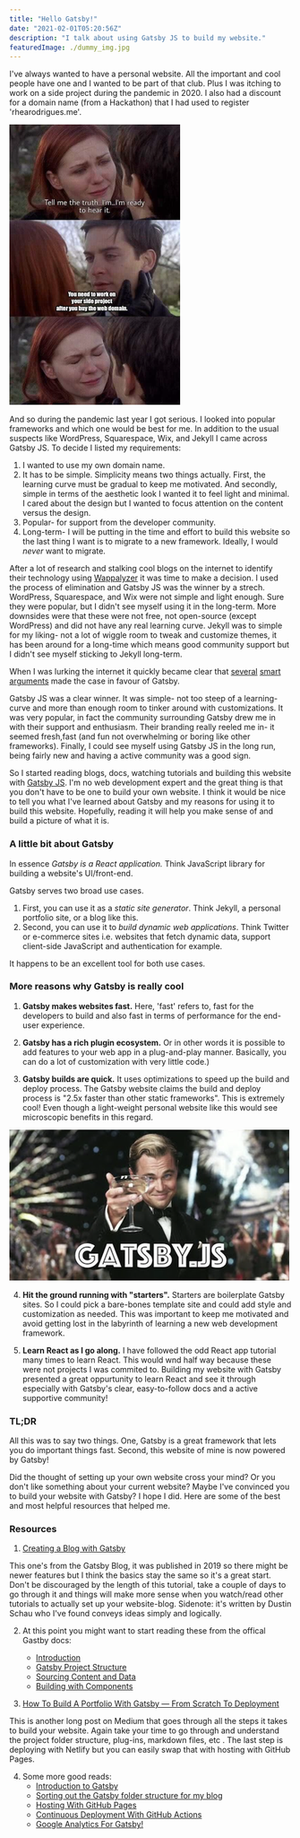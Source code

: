 ```yaml
---
title: "Hello Gatsby!"
date: "2021-02-01T05:20:56Z"
description: "I talk about using Gatsby JS to build my website."
featuredImage: ./dummy_img.jpg
---
```

<style>

</style>


I've always wanted to have a personal website. All the important and cool people have one and I wanted to be part of that club. Plus I was itching to work on a side project during the pandemic in 2020. I also had a discount for a domain name (from a Hackathon) that I had used to register 'rhearodrigues.me'. 

![side-project-meme](side-project-meme.png)

And so during the pandemic last year I got serious. I looked into popular frameworks and which one would be best for me. In addition to the usual suspects like WordPress, Squarespace, Wix, and Jekyll I came across Gatsby JS. To decide I listed my requirements: 
1. I wanted to use my own domain name.
2. It has to be simple. Simplicity means two things actually. First, the learning curve must be gradual to keep me motivated. And secondly, simple in terms of the aesthetic look I wanted it to feel light and minimal. I cared about the design but I wanted to focus attention on the content versus the design.
3. Popular- for support from the developer community.
4. Long-term- I will be putting in the time and effort to build this website so the last thing I want is to migrate to a new framework. Ideally, I would _never_ want to migrate.

After a lot of research and stalking cool blogs on the internet to identify their technology using [Wappalyzer](https://www.wappalyzer.com/) it was time to make a decision. I used the process of elimination and Gatsby JS was the winner by a strech. WordPress, Squarespace, and Wix were not simple and light enough. Sure they were popular, but I didn't see myself using it in the long-term. More downsides were that these were not free, not open-source (except WordPress) and did not have any real learning curve. Jekyll was to simple for my liking- not a lot of wiggle room to tweak and customize themes, it has been around for a long-time which means good community support but I didn't see myself sticking to Jekyll long-term. 

When I was lurking the internet it quickly became clear that [several](https://www.youtube.com/watch?v=L3Un8Zp4r6k) [smart](https://www.taniarascia.com/migrating-from-wordpress-to-gatsby/) [arguments](https://www.jerriepelser.com/blog/migrating-blog-hugo-to-gatsby) made the case in favour of Gatsby.

Gatsby JS was a clear winner. It was simple- not too steep of a learning-curve and more than enough room to tinker around with customizations. It was very popular, in fact the community surrounding Gatsby drew me in with their support and enthusiasm. Their branding really reeled me in- it seemed fresh,fast (and fun not overwhelming or boring like other frameworks). Finally, I could see myself using Gatsby JS in the long run, being fairly new and having a active community was a good sign. 

So I started reading blogs, docs, watching tutorials and building this website with [Gatsby JS](https://www.gatsbyjs.com/). I'm no web development expert and the great thing is that you don't have to be one to build your own website. I think it would be nice to tell you what I've learned about Gatsby and my reasons for using it to build this website. Hopefully, reading it will help you make sense of and build a picture of what it is. 


### A little bit about Gatsby

In essence *Gatsby is a React application.* Think JavaScript library for building a website's UI/front-end.

Gatsby serves two broad use cases. 
1. First, you can use it as a *static site generator*. Think Jekyll, a personal portfolio site, or a blog like this. 
2. Second, you can use it to *build dynamic web applications*. Think Twitter or e-commerce sites i.e. websites that fetch dynamic data, support client-side JavaScript and authentication for example. 

It happens to be an excellent tool for both use cases.

### More reasons why Gatsby is really cool

1. **Gatsby makes websites fast.** Here, 'fast' refers to, fast for the developers to build and also fast in terms of performance for the end-user experience.

2. **Gatsby has a rich plugin ecosystem.** Or in other words it is possible to add features to your web app in a plug-and-play manner. Basically, you can do a lot of customization with very little code.) 

3. **Gatsby builds are quick.** It uses optimizations to speed up the build and deploy process. The Gatsby website claims the build and deploy process is "2.5x faster than other static frameworks". This is extremely cool! Even though a light-weight personal website like this would see microscopic benefits in this regard.

![gatsby-meme](gatsby-meme.png)


4. **Hit the ground running with "starters".** Starters are boilerplate Gatsby sites. So I could pick a bare-bones template site and could add style and customization as needed.
This was important to keep me motivated and avoid getting lost in the labyrinth of learning a new web development framework.

5. **Learn React as I go along.** I have followed the odd React app tutorial many times to learn React. This would wnd half way because these were not projects I was commited to. Building my website with Gatsby presented a great oppurtunity to learn React and see it through especially with Gatsby's clear, easy-to-follow docs and a active supportive community!

###  TL;DR
All this was to say two things. One, Gatsby is a great framework that lets you do important things fast. Second, this website of mine is now powered by Gatsby! 

Did the thought of setting up your own website cross your mind? Or you don't like something about your current website? Maybe I've convinced you to build your website with Gatsby? I hope I did. Here are some of the best and most helpful resources that helped me.

### Resources

1. [Creating a Blog with Gatsby](https://www.gatsbyjs.com/blog/2017-07-19-creating-a-blog-with-gatsby/)

This one's from the Gatsby Blog, it was published in 2019 so there might be newer features but I think the basics stay the same so it's a great start. Don't be discouraged by the length of this tutorial, take a couple of days to go through it and things will make more sense when you watch/read other tutorials to actually set up your website-blog. Sidenote: it's written by Dustin Schau who I've found conveys ideas simply and logically. 

2. At this point you might want to start reading these from the offical Gastby docs:
   - [Introduction](https://www.gatsbyjs.com/docs/)
   - [Gatsby Project Structure](https://www.gatsbyjs.com/docs/reference/gatsby-project-structure/)
   - [Sourcing Content and Data](https://www.gatsbyjs.com/docs/content-and-data/)
   - [Building with Components](https://www.gatsbyjs.com/docs/conceptual/building-with-components/#page-template-components)

3.  [How To Build A Portfolio With Gatsby — From Scratch To Deployment](https://konstantinmuenster.medium.com/how-to-build-a-portfolio-with-gatsby-from-scratch-to-deployment-cacbf7a1527)

This is another long post on Medium that goes through all the steps it takes to build your website. Again take your time to go through and understand the project folder structure, plug-ins, markdown files, etc . The last step is deploying with Netlify but you can easily swap that with hosting with GitHub Pages.  

4. Some more good reads:
    - [Introduction to Gatsby](https://flaviocopes.com/gatsby/)
    - [Sorting out the Gatsby folder structure for my blog](https://www.jerriepelser.com/blog/sorting-out-gatsby-folder-structure/)
    - [Hosting With GitHub Pages](https://missrhea.github.io/Hosting-With-GitHub-Pages/)
    - [Continuous Deployment With GitHub Actions](https://missrhea.github.io/Continuous-Deployment-With-GitHub-Actions/)
    - [Google Analytics For Gatsby!](https://missrhea.github.io/Google-Analytics-For-Gatsby/)